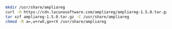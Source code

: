 ﻿```sh
mkdir /usr/share/ampliareg
curl -O https://cdn.lacunasoftware.com/ampliareg/ampliareg-1.5.0.tar.gz
tar xzf ampliareg-1.5.0.tar.gz -C /usr/share/ampliareg
chmod -R a=,u+rwX,go+rX /usr/share/ampliareg
```
